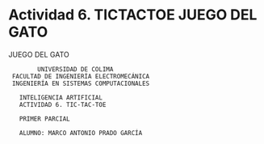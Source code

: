 # Actividad 6. TICTACTOE JUEGO DEL GATO
JUEGO DEL GATO


            UNIVERSIDAD DE COLIMA
     FACULTAD DE INGENIERÍA ELECTROMECÁNICA
     INGENIERÍA EN SISTEMAS COMPUTACIONALES
     
       INTELIGENCIA ARTIFICIAL
       ACTIVIDAD 6. TIC-TAC-TOE
       
       PRIMER PARCIAL
       
       ALUMNO: MARCO ANTONIO PRADO GARCÍA
